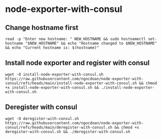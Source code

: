 # node-exporter-with-consul

## Change hostname first
```
read -p "Enter new hostname: " NEW_HOSTNAME && sudo hostnamectl set-hostname "$NEW_HOSTNAME" && echo "Hostname changed to $NEW_HOSTNAME" && echo "Current hostname is: $(hostname)"
```
## Install node exporter and register with consul
```
wget -O install-node-exporter-with-consul.sh https://raw.githubusercontent.com/ngocdoan/node-exporter-with-consul/refs/heads/main/install-node-exporter-with-consul.sh && chmod +x install-node-exporter-with-consul.sh && ./install-node-exporter-with-consul.sh
```
## Deregister with consul
```
wget -O deregister-with-consul.sh https://raw.githubusercontent.com/ngocdoan/node-exporter-with-consul/refs/heads/main/deregister-with-consul.sh && chmod +x deregister-with-consul.sh && ./deregister-with-consul.sh
```
